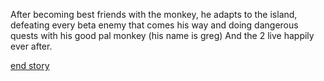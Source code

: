 After becoming best friends with the monkey, he adapts to the island, defeating every beta enemy that comes his way and doing dangerous quests with his good pal monkey (his name is greg) And the 2 live happily ever after.

[end story](../../../../)